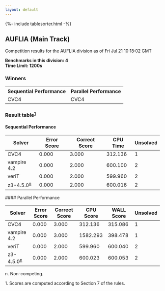 ```yaml
---
layout: default
---
```

{%- include tablesorter.html -%}

##  AUFLIA (Main Track)

Competition results for the AUFLIA division as of Fri Jul 21 10:18:02 GMT

**Benchmarks in this division: 4**
<br/>
**Time Limit: 1200s**


### Winners
<table>
<tr>
<th class="center">Sequential Performance</th>
<th class="center">Parallel Performance</th>
</tr>
<tr class="center">
<td>CVC4</td>
<td>CVC4</td>
</tr>
</table>

### Result table<sup><a href="#fn1">1</a></sup>

#### Sequential Performance
<table id="sequential" class="result sorted">
<thead>
<tr>
<th class="center">Solver</th>
<th class="center">Error Score</th>
<th class="center">Correct Score</th>
<th class="center">CPU Time</th>
<th class="center">Unsolved</th>
</tr>
</thead>
<tr>
<td>CVC4</td>
<td class="right">0.000</td>
<td class="right">3.000</td>
<td class="right">312.136</td>
<td class="right">1</td>
</tr>
<tr>
<td>vampire 4.2</td>
<td class="right">0.000</td>
<td class="right">2.000</td>
<td class="right">600.100</td>
<td class="right">2</td>
</tr>
<tr>
<td>veriT</td>
<td class="right">0.000</td>
<td class="right">2.000</td>
<td class="right">599.960</td>
<td class="right">2</td>
</tr>
<tr>
<td>z3-4.5.0<SUP><a href="#fn">n</a></SUP>
</td>
<td class="right">0.000</td>
<td class="right">2.000</td>
<td class="right">600.016</td>
<td class="right">2</td>
</tr>

</table>
#### Parallel Performance
<table id="parallel" class="result sorted">
<thead>
<tr>
<th class="center">Solver</th>
<th class="center">Error Score</th>
<th class="center">Correct Score</th>
<th class="center">CPU Score</th>
<th class="center">WALL Score</th>
<th class="center">Unsolved</th>
</tr>
</thead>
<tr>
<td>CVC4</td>
<td class="right">0.000</td>
<td class="right">3.000</td>
<td class="right">312.136</td>
<td class="right">315.086</td>
<td class="right">1</td>
</tr>
<tr>
<td>vampire 4.2</td>
<td class="right">0.000</td>
<td class="right">3.000</td>
<td class="right">1582.293</td>
<td class="right">398.478</td>
<td class="right">1</td>
</tr>
<tr>
<td>veriT</td>
<td class="right">0.000</td>
<td class="right">2.000</td>
<td class="right">599.960</td>
<td class="right">600.040</td>
<td class="right">2</td>
</tr>
<tr>
<td>z3-4.5.0<SUP><a href="#fn">n</a></SUP>
</td>
<td class="right">0.000</td>
<td class="right">2.000</td>
<td class="right">600.023</td>
<td class="right">600.053</td>
<td class="right">2</td>
</tr>
</table>
<span id="fn"> n. Non-competing.</span>

<span id="fn1"> 1. Scores are computed according to Section 7 of the rules.</span>


